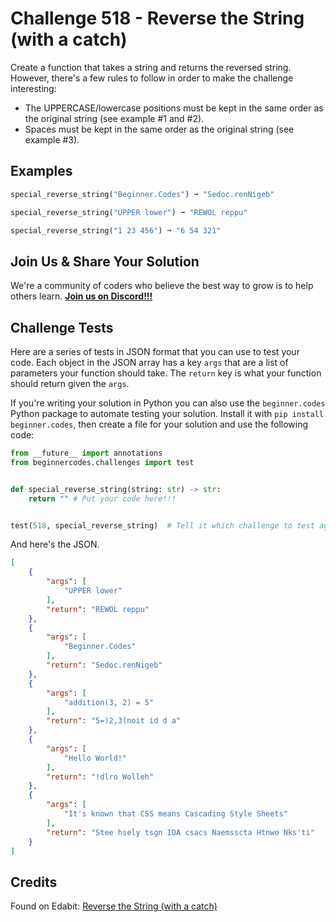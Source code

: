 # Challenge 518 - Reverse the String (with a catch)

Create a function that takes a string and returns the reversed string. However, there's a few rules to follow in order to make the challenge interesting:

- The UPPERCASE/lowercase positions must be kept in the same order as the original string (see example #1 and #2).
- Spaces must be kept in the same order as the original string (see example #3).

## Examples
```python
special_reverse_string("Beginner.Codes") ➞ "Sedoc.renNigeb"

special_reverse_string("UPPER lower") ➞ "REWOL reppu"

special_reverse_string("1 23 456") ➞ "6 54 321"
```
## Join Us & Share Your Solution

We're a community of coders who believe the best way to grow is to help others learn. **[Join us on Discord!!!](https://discord.gg/sfHykntuGy)**

## Challenge Tests

Here are a series of tests in JSON format that you can use to test your code. Each object in the JSON array has a key `args` that are a list of parameters your function should take. The `return` key is what your function should return given the `args`. 

If you're writing your solution in Python you can also use the `beginner.codes` Python package to automate testing your solution. Install it with `pip install beginner.codes`, then create a file for your solution and use the following code:
```python
from __future__ import annotations
from beginnercodes.challenges import test


def special_reverse_string(string: str) -> str:
    return "" # Put your code here!!!


test(518, special_reverse_string)  # Tell it which challenge to test against
```
And here's the JSON.
```json
[
    {
        "args": [
            "UPPER lower"
        ],
        "return": "REWOL reppu"
    },
    {
        "args": [
            "Beginner.Codes"
        ],
        "return": "Sedoc.renNigeb"
    },
    {
        "args": [
            "addition(3, 2) = 5"
        ],
        "return": "5=)2,3(noit id d a"
    },
    {
        "args": [
            "Hello World!"
        ],
        "return": "!dlro Wolleh"
    },
    {
        "args": [
            "It's known that CSS means Cascading Style Sheets"
        ],
        "return": "Stee hsely tsgn IDA csacs Naemsscta Htnwo Nks'ti"
    }
]
```
## Credits

Found on Edabit: [Reverse the String (with a catch)](https://edabit.com/challenge/hZ4HzhboCJ5dDiNve)
